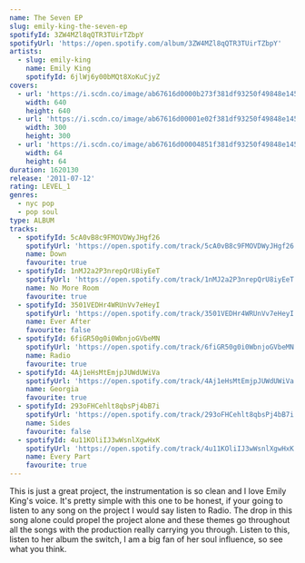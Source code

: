 ```yaml
---
name: The Seven EP
slug: emily-king-the-seven-ep
spotifyId: 3ZW4MZl8qQTR3TUirTZbpY
spotifyUrl: 'https://open.spotify.com/album/3ZW4MZl8qQTR3TUirTZbpY'
artists:
  - slug: emily-king
    name: Emily King
    spotifyId: 6jlWj6y00bMQt8XoKuCjyZ
covers:
  - url: 'https://i.scdn.co/image/ab67616d0000b273f381df93250f49848e1454b5'
    width: 640
    height: 640
  - url: 'https://i.scdn.co/image/ab67616d00001e02f381df93250f49848e1454b5'
    width: 300
    height: 300
  - url: 'https://i.scdn.co/image/ab67616d00004851f381df93250f49848e1454b5'
    width: 64
    height: 64
duration: 1620130
release: '2011-07-12'
rating: LEVEL_1
genres:
  - nyc pop
  - pop soul
type: ALBUM
tracks:
  - spotifyId: 5cA0vB8c9FMOVDWyJHgf26
    spotifyUrl: 'https://open.spotify.com/track/5cA0vB8c9FMOVDWyJHgf26'
    name: Down
    favourite: true
  - spotifyId: 1nMJ2a2P3nrepQrU8iyEeT
    spotifyUrl: 'https://open.spotify.com/track/1nMJ2a2P3nrepQrU8iyEeT'
    name: No More Room
    favourite: true
  - spotifyId: 3501VEDHr4WRUnVv7eHeyI
    spotifyUrl: 'https://open.spotify.com/track/3501VEDHr4WRUnVv7eHeyI'
    name: Ever After
    favourite: false
  - spotifyId: 6fiGR50g0i0WbnjoGVbeMN
    spotifyUrl: 'https://open.spotify.com/track/6fiGR50g0i0WbnjoGVbeMN'
    name: Radio
    favourite: true
  - spotifyId: 4Aj1eHsMtEmjpJUWdUWiVa
    spotifyUrl: 'https://open.spotify.com/track/4Aj1eHsMtEmjpJUWdUWiVa'
    name: Georgia
    favourite: true
  - spotifyId: 293oFHCehlt8qbsPj4bB7i
    spotifyUrl: 'https://open.spotify.com/track/293oFHCehlt8qbsPj4bB7i'
    name: Sides
    favourite: false
  - spotifyId: 4u11KOliIJ3wWsnlXgwHxK
    spotifyUrl: 'https://open.spotify.com/track/4u11KOliIJ3wWsnlXgwHxK'
    name: Every Part
    favourite: true
---
```

This is just a great project, the instrumentation is so clean and I love Emily King's voice.
It's pretty simple with this one to be honest, if your going to listen to any song on the
project I would say listen to Radio. The drop in this song alone could propel the project
alone and these themes go throughout all the songs with the production really carrying you
through. Listen to this, listen to her album the switch, I am a big fan of her soul
influence, so see what you think.
